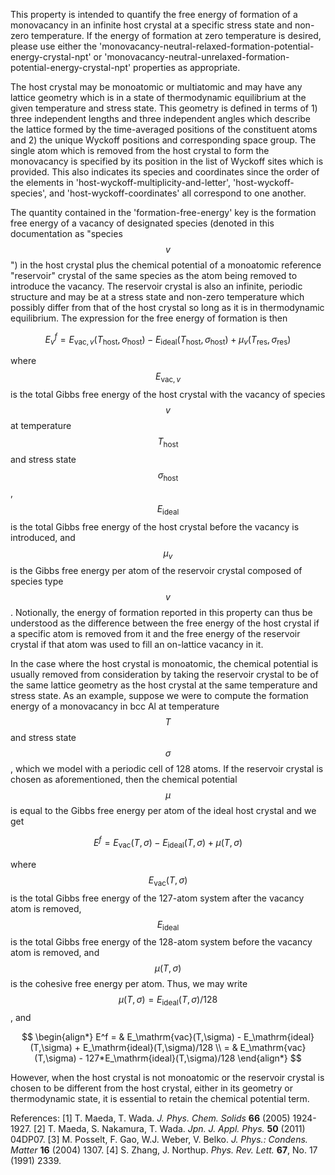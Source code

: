 This property is intended to quantify the free energy of formation of a monovacancy in an infinite host crystal at a specific stress state and non-zero temperature.  If the energy of formation at zero temperature is desired, please use either the 'monovacancy-neutral-relaxed-formation-potential-energy-crystal-npt' or 'monovacancy-neutral-unrelaxed-formation-potential-energy-crystal-npt' properties as appropriate.

The host crystal may be monoatomic or multiatomic and may have any lattice geometry which is in a state of thermodynamic equilibrium at the given temperature and stress state.  This geometry is defined in terms of 1) three independent lengths and three independent angles which describe the lattice formed by the time-averaged positions of the constituent atoms and 2) the unique Wyckoff positions and corresponding space group.  The single atom which is removed from the host crystal to form the monovacancy is specified by its position in the list of Wyckoff sites which is provided.  This also indicates its species and coordinates since the order of the elements in 'host-wyckoff-multiplicity-and-letter', 'host-wyckoff-species', and 'host-wyckoff-coordinates' all correspond to one another.

The quantity contained in the 'formation-free-energy' key is the formation free energy of a vacancy of designated species (denoted in this documentation as "species $$v$$") in the host crystal plus the chemical potential of a monoatomic reference "reservoir" crystal of the same species as the atom being removed to introduce the vacancy.  The reservoir crystal is also an infinite, periodic structure and may be at a stress state and non-zero temperature which possibly differ from that of the host crystal so long as it is in thermodynamic equilibrium.  The expression for the free energy of formation is then

$$E^f_v = E_{\mathrm{vac},v}(T_\mathrm{host},\sigma_\mathrm{host}) - E_\mathrm{ideal}(T_\mathrm{host},\sigma_\mathrm{host}) + \mu_v(T_\mathrm{res},\sigma_\mathrm{res})$$

where $$E_{\mathrm{vac},v}$$ is the total Gibbs free energy of the host crystal with the vacancy of species $$v$$ at temperature $$T_\mathrm{host}$$ and stress state $$\sigma_\mathrm{host}$$, $$E_\mathrm{ideal}$$ is the total Gibbs free energy of the host crystal before the vacancy is introduced, and $$\mu_v$$ is the Gibbs free energy per atom of the reservoir crystal composed of species type $$v$$.  Notionally, the energy of formation reported in this property can thus be understood as the difference between the free energy of the host crystal if a specific atom is removed from it and the free energy of the reservoir crystal if that atom was used to fill an on-lattice vacancy in it.

In the case where the host crystal is monoatomic, the chemical potential is usually removed from consideration by taking the reservoir crystal to be of the same lattice geometry as the host crystal at the same temperature and stress state.  As an example, suppose we were to compute the formation energy of a monovacancy in bcc Al at temperature $$T$$ and stress state $$\sigma$$, which we model with a periodic cell of 128 atoms.  If the reservoir crystal is chosen as aforementioned, then the chemical potential $$\mu$$ is equal to the Gibbs free energy per atom of the ideal host crystal and we get

$$E^f = E_\mathrm{vac}(T,\sigma) - E_\mathrm{ideal}(T,\sigma) + \mu(T,\sigma)$$

where $$E_\mathrm{vac}(T,\sigma)$$ is the total Gibbs free energy of the 127-atom system after the vacancy atom is removed, $$E_\mathrm{ideal}$$ is the total Gibbs free energy of the 128-atom system before the vacancy atom is removed, and $$\mu(T,\sigma)$$ is the cohesive free energy per atom.  Thus, we may write $$\mu(T,\sigma) = E_\mathrm{ideal}(T,\sigma)/128$$, and

$$
\begin{align*}
E^f = & E_\mathrm{vac}(T,\sigma) - E_\mathrm{ideal}(T,\sigma) + E_\mathrm{ideal}(T,\sigma)/128 \\
      = & E_\mathrm{vac}(T,\sigma) - 127*E_\mathrm{ideal}(T,\sigma)/128
\end{align*}
$$

However, when the host crystal is not monoatomic or the reservoir crystal is chosen to be different from the host crystal, either in its geometry or thermodynamic state, it is essential to retain the chemical potential term.

References:
[1] T. Maeda, T. Wada.  *J. Phys. Chem. Solids* **66** (2005) 1924-1927.
[2] T. Maeda, S. Nakamura, T. Wada. *Jpn. J. Appl. Phys.* **50** (2011) 04DP07.
[3] M. Posselt, F. Gao, W.J. Weber, V. Belko. *J. Phys.: Condens. Matter* **16** (2004) 1307.
[4] S. Zhang, J. Northup. *Phys. Rev. Lett.* **67**, No. 17 (1991) 2339.
